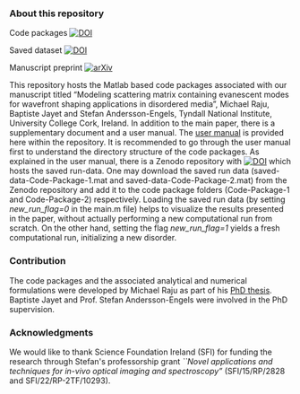 ### About this repository 
Code packages [![DOI](https://zenodo.org/badge/785200391.svg)](https://zenodo.org/doi/10.5281/zenodo.10963077)

Saved dataset [![DOI](https://zenodo.org/badge/DOI/10.5281/zenodo.10960970.svg)](https://doi.org/10.5281/zenodo.10960970)

Manuscript preprint [![arXiv](https://img.shields.io/badge/arXiv-2404.10119-b31b1b.svg)](http://arxiv.org/abs/2404.10119)

This repository hosts the Matlab based code packages associated with our manuscript titled “Modeling scattering matrix containing evanescent modes for 
wavefront shaping applications in disordered media”, Michael Raju, Baptiste Jayet and Stefan Andersson-Engels, Tyndall National Institute, University College Cork, Ireland.
 In addition to the main paper, there is a supplementary 
document and a user manual. The [user manual](/User_manual.pdf)
 is provided here within the repository. It is recommended to go through the user manual first to understand the directory 
structure of the code packages. As explained in the user manual, there is a Zenodo repository with [![DOI](https://zenodo.org/badge/DOI/10.5281/zenodo.10960970.svg)](https://doi.org/10.5281/zenodo.10960970)
 which hosts the saved run-data. One may download the saved
run data (saved-data-Code-Package-1.mat and saved-data-Code-Package-2.mat) from 
the Zenodo repository and add it to the code package folders (Code-Package-1 and Code-Package-2) respectively. Loading the saved run data
(by setting *new\_run\_flag=0* in the main.m file) 
helps to visualize the results presented in the paper, without actually performing a new computational run from scratch. On the other hand, setting the flag 
*new\_run\_flag=1* yields a fresh computational run, initializing a new disorder.  



### Contribution
The code packages and the associated analytical and numerical formulations were developed by Michael Raju as part of his [PhD thesis](https://hdl.handle.net/10468/14107).
Baptiste Jayet and Prof. Stefan Andersson-Engels were involved in the PhD supervision. 

### Acknowledgments
We would like to thank Science Foundation Ireland (SFI) for funding the research through Stefan's professorship grant *``Novel applications and techniques for in-vivo
optical imaging and spectroscopy”* (SFI/15/RP/2828 and SFI/22/RP-2TF/10293).
